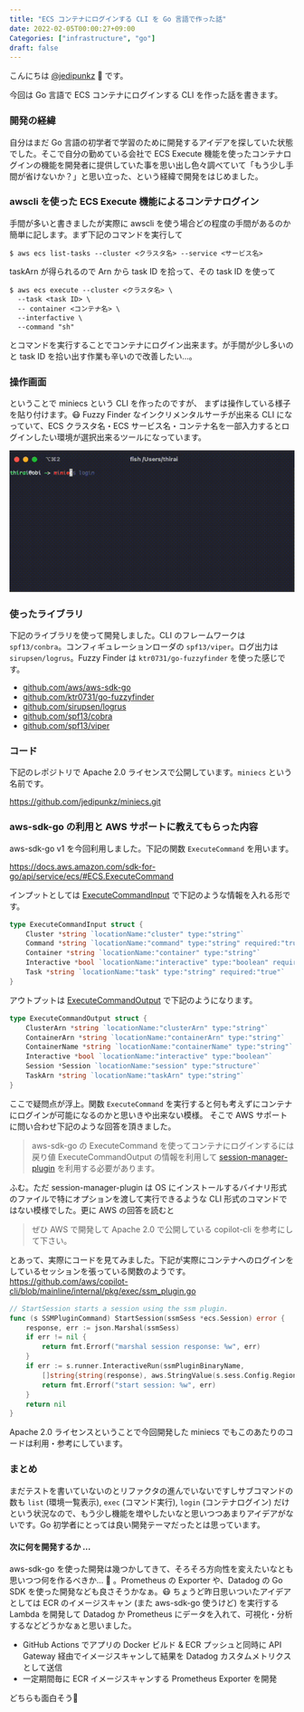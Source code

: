 ```yaml
---
title: "ECS コンテナにログインする CLI を Go 言語で作った話"
date: 2022-02-05T00:00:27+09:00
Categories: ["infrastructure", "go"]
draft: false
---
```

こんにちは [@jedipunkz](https://twitter.com/jedipunkz) 🚀 です。

今回は Go 言語で ECS コンテナにログインする CLI を作った話を書きます。

### 開発の経緯

自分はまだ Go 言語の初学者で学習のために開発するアイデアを探していた状態でした。そこで自分の勤めている会社で ECS Execute 機能を使ったコンテナログインの機能を開発者に提供していた事を思い出し色々調べていて「もう少し手間が省けないか？」と思い立った、という経緯で開発をはじめました。

### awscli を使った ECS Execute 機能によるコンテナログイン

手間が多いと書きましたが実際に awscli を使う場合どの程度の手間があるのか簡単に記します。まず下記のコマンドを実行して

```shell
$ aws ecs list-tasks --cluster <クラスタ名> --service <サービス名>
```

taskArn が得られるので Arn から task ID を拾って、その task ID を使って

```shell
$ aws ecs execute --cluster <クラスタ名> \
  --task <task ID> \
  -- container <コンテナ名> \
  --interfactive \
  --command "sh"
```

とコマンドを実行することでコンテナにログイン出来ます。が手間が少し多いのと task ID を拾い出す作業も辛いので改善したい...。

### 操作画面

ということで miniecs という CLI を作ったのですが、 まずは操作している様子を貼り付けます。😷 Fuzzy Finder なインクリメンタルサーチが出来る CLI になっていて、ECS クラスタ名・ECS サービス名・コンテナ名を一部入力するとログインしたい環境が選択出来るツールになっています。

![miniecs の操作画面](../../pix/miniecs.gif)

### 使ったライブラリ

下記のライブラリを使って開発しました。CLI のフレームワークは `spf13/conbra`。コンフィギュレーションローダの `spf13/viper`。ログ出力は `sirupsen/logrus`。Fuzzy Finder は `ktr0731/go-fuzzyfinder` を使った感じです。

- [github.com/aws/aws-sdk-go](github.com/aws/aws-sdk-go)
- [github.com/ktr0731/go-fuzzyfinder](github.com/ktr0731/go-fuzzyfinder)
- [github.com/sirupsen/logrus](github.com/sirupsen/logrus)
- [github.com/spf13/cobra](github.com/spf13/cobra)
- [github.com/spf13/viper](github.com/spf13/viper)

### コード

下記のレポジトリで Apache 2.0 ライセンスで公開しています。`miniecs` という名前です。

https://github.com/jedipunkz/miniecs.git

### aws-sdk-go の利用と AWS サポートに教えてもらった内容

aws-sdk-go v1 を今回利用しました。下記の関数 `ExecuteCommand` を用います。

https://docs.aws.amazon.com/sdk-for-go/api/service/ecs/#ECS.ExecuteCommand

インプットとしては [ExecuteCommandInput](https://docs.aws.amazon.com/sdk-for-go/api/service/ecs/#ExecuteCommandInput) で下記のような情報を入れる形です。

```go
type ExecuteCommandInput struct {
    Cluster *string `locationName:"cluster" type:"string"`
    Command *string `locationName:"command" type:"string" required:"true"`
    Container *string `locationName:"container" type:"string"`
    Interactive *bool `locationName:"interactive" type:"boolean" required:"true"`
    Task *string `locationName:"task" type:"string" required:"true"`
}
```

アウトプットは [ExecuteCommandOutput](https://docs.aws.amazon.com/sdk-for-go/api/service/ecs/#ExecuteCommandOutput) で下記のようになります。

```go
type ExecuteCommandOutput struct {
    ClusterArn *string `locationName:"clusterArn" type:"string"`
    ContainerArn *string `locationName:"containerArn" type:"string"`
    ContainerName *string `locationName:"containerName" type:"string"`
    Interactive *bool `locationName:"interactive" type:"boolean"`
    Session *Session `locationName:"session" type:"structure"`
    TaskArn *string `locationName:"taskArn" type:"string"`
}
```

ここで疑問点が浮上。関数 `ExecuteCommand` を実行すると何も考えずにコンテナにログインが可能になるのかと思いきや出来ない模様。
そこで AWS サポートに問い合わせ下記のような回答を頂きました。

> aws-sdk-go の ExecuteCommand を使ってコンテナにログインするには戻り値 ExecuteCommandOutput の情報を利用して [session-manager-plugin](https://docs.aws.amazon.com/ja_jp/systems-manager/latest/userguide/session-manager-working-with-install-plugin.html) を利用する必要があります。

ふむ。ただ session-manager-plugin は OS にインストールするバイナリ形式のファイルで特にオプションを渡して実行できるような CLI 形式のコマンドではない模様でした。更に AWS の回答を読むと

> ぜひ AWS で開発して Apache 2.0 で公開している copilot-cli を参考にして下さい。

とあって、実際にコードを見てみました。下記が実際にコンテナへのログインをしているセッションを張っている関数のようです。
https://github.com/aws/copilot-cli/blob/mainline/internal/pkg/exec/ssm_plugin.go

```go
// StartSession starts a session using the ssm plugin.
func (s SSMPluginCommand) StartSession(ssmSess *ecs.Session) error {
	response, err := json.Marshal(ssmSess)
	if err != nil {
		return fmt.Errorf("marshal session response: %w", err)
	}
	if err := s.runner.InteractiveRun(ssmPluginBinaryName,
		[]string{string(response), aws.StringValue(s.sess.Config.Region), startSessionAction}); err != nil {
		return fmt.Errorf("start session: %w", err)
	}
	return nil
}
```

Apache 2.0 ライセンスということで今回開発した miniecs でもこのあたりのコードは利用・参考にしています。

### まとめ

まだテストを書いていないのとリファクタの進んでいないですしサブコマンドの数も `list` (環境一覧表示), `exec` (コマンド実行), `login` (コンテナログイン) だけという状況なので、もう少し機能を増やしたいなと思いつつあまりアイデアがないです。Go 初学者にとっては良い開発テーマだったとは思っています。

#### 次に何を開発するか ...
aws-sdk-go を使った開発は幾つかしてきて、そろそろ方向性を変えたいなとも思いつつ何を作るべきか... 🤔 。Prometheus の Exporter や、Datadog の Go SDK を使った開発なども良さそうかなぁ。😷 ちょうど昨日思いついたアイデアとしては ECR のイメージスキャン (また aws-sdk-go 使うけど) を実行する Lambda を開発して Datadog か Prometheus にデータを入れて、可視化・分析するなどどうかなぁと思いました。

- GitHub Actions でアプリの Docker ビルド & ECR プッシュと同時に API Gateway 経由でイメージスキャンして結果を Datadog カスタムメトリクスとして送信
- 一定期間毎に ECR イメージスキャンする Prometheus Exporter を開発

どちらも面白そう🤤
